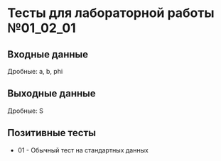 # Тесты для лабораторной работы №01_02_01

## Входные данные
Дробные: a, b, phi

## Выходные данные
Дробные: S

## Позитивные тесты
- 01 - Обычный тест на стандартных данных